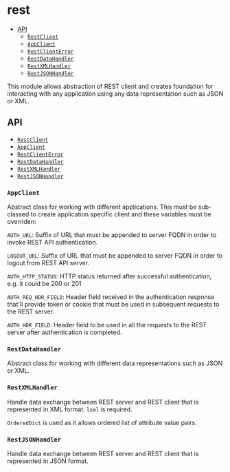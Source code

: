 # rest

- [API](#api)
    - [`RestClient`](#restclient)
    - [`AppClient`](#appclient)
    - [`RestClientError`](#restclienterror)
    - [`RestDataHandler`](#restdatahandler)
    - [`RestXMLHandler`](#restxmlhandler)
    - [`RestJSONHandler`](#restjsonhandler)

This module allows abstraction of REST client and creates foundation for interacting with any application using any 
data representation such as JSON or XML. 


## API

- [`RestClient`](#restclient)
- [`AppClient`](#appclient)
- [`RestClientError`](#restclienterror)
- [`RestDataHandler`](#restdatahandler)
- [`RestXMLHandler`](#restxmlhandler)
- [`RestJSONHandler`](#restjsonhandler)




### `AppClient`

Abstract class for working with different applications. This must be sub-classed to create application specific
client and these variables must be overriden:

`AUTH_URL`: Suffix of URL that must be appended to server FQDN in order to invoke REST API authentication.
    
`LOGOUT_URL`: Suffix of URL that must be appended to server FQDN in order to logout from REST API server.
    
`AUTH_HTTP_STATUS`: HTTP status returned after successful authentication, e.g. it could be 200 or 201
    
`AUTH_REQ_HDR_FIELD`: Header field received in the authentication response that'll provide token or cookie that 
must be used in subsequent requests to the REST server.
    
`AUTH_HDR_FIELD`: Header field to be used in all the requests to the REST server after authentication is completed.




### `RestDataHandler`

Abstract class for working with different data representations such as JSON or XML.


### `RestXMLHandler`

Handle data exchange between REST server and REST client that is represented in XML format. `lxml` is required.

`OrderedDict` is used as it allows ordered list of attribute value pairs.


### `RestJSONHandler`

Handle data exchange between REST server and REST client that is represented in JSON format.
